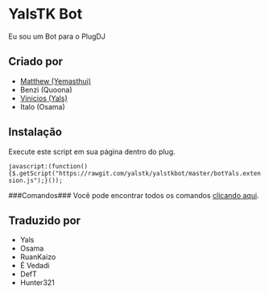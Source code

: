# YalsTK Bot
Eu sou um Bot para o PlugDJ

Criado por
-----
 - [Matthew (Yemasthui)](https://github.com/Yemasthui)
 - Benzi (Quoona)
 - [Vinicios (Yals)](http://yals.tk/)
 - Italo (Osama)

Instalação
-----
Execute este script em sua página dentro do plug.

`javascript:(function(){$.getScript("https://rawgit.com/yalstk/yalstkbot/master/botYals.extension.js");}());`

###Comandos###
Você pode encontrar todos os comandos [clicando aqui](http://git.io/vTFKE).

Traduzido por
-----
 - Yals
 - Osama
 - RuanKaizo
 - É Vedadi
 - DefT
 - Hunter321